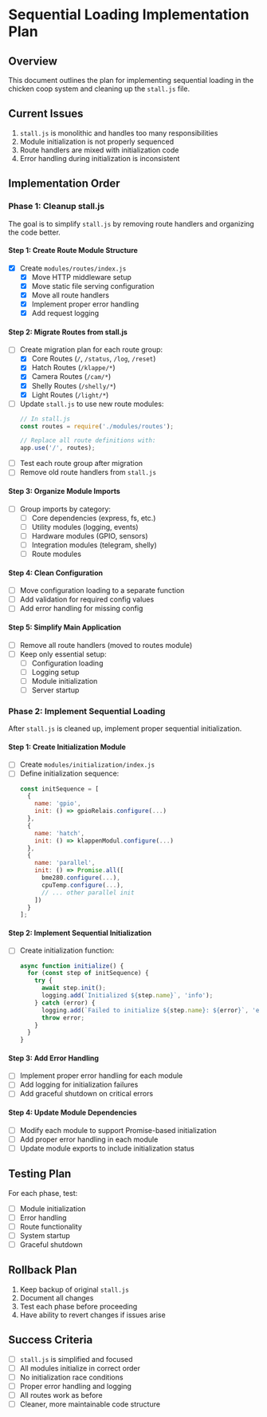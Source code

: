 # Sequential Loading Implementation Plan

## Overview
This document outlines the plan for implementing sequential loading in the chicken coop system and cleaning up the `stall.js` file.

## Current Issues
1. `stall.js` is monolithic and handles too many responsibilities
2. Module initialization is not properly sequenced
3. Route handlers are mixed with initialization code
4. Error handling during initialization is inconsistent

## Implementation Order

### Phase 1: Cleanup stall.js
The goal is to simplify `stall.js` by removing route handlers and organizing the code better.

#### Step 1: Create Route Module Structure
- [x] Create `modules/routes/index.js`
  - [x] Move HTTP middleware setup
  - [x] Move static file serving configuration
  - [x] Move all route handlers
  - [x] Implement proper error handling
  - [x] Add request logging

#### Step 2: Migrate Routes from stall.js
- [ ] Create migration plan for each route group:
  - [x] Core Routes (`/`, `/status`, `/log`, `/reset`)
  - [x] Hatch Routes (`/klappe/*`)
  - [x] Camera Routes (`/cam/*`)
  - [x] Shelly Routes (`/shelly/*`)
  - [x] Light Routes (`/light/*`)
- [ ] Update `stall.js` to use new route modules:
  ```javascript
  // In stall.js
  const routes = require('./modules/routes');
  
  // Replace all route definitions with:
  app.use('/', routes);
  ```
- [ ] Test each route group after migration
- [ ] Remove old route handlers from `stall.js`

#### Step 3: Organize Module Imports
- [ ] Group imports by category:
  - [ ] Core dependencies (express, fs, etc.)
  - [ ] Utility modules (logging, events)
  - [ ] Hardware modules (GPIO, sensors)
  - [ ] Integration modules (telegram, shelly)
  - [ ] Route modules

#### Step 4: Clean Configuration
- [ ] Move configuration loading to a separate function
- [ ] Add validation for required config values
- [ ] Add error handling for missing config

#### Step 5: Simplify Main Application
- [ ] Remove all route handlers (moved to routes module)
- [ ] Keep only essential setup:
  - [ ] Configuration loading
  - [ ] Logging setup
  - [ ] Module initialization
  - [ ] Server startup

### Phase 2: Implement Sequential Loading
After `stall.js` is cleaned up, implement proper sequential initialization.

#### Step 1: Create Initialization Module
- [ ] Create `modules/initialization/index.js`
- [ ] Define initialization sequence:
  ```javascript
  const initSequence = [
    {
      name: 'gpio',
      init: () => gpioRelais.configure(...)
    },
    {
      name: 'hatch',
      init: () => klappenModul.configure(...)
    },
    {
      name: 'parallel',
      init: () => Promise.all([
        bme280.configure(...),
        cpuTemp.configure(...),
        // ... other parallel init
      ])
    }
  ];
  ```

#### Step 2: Implement Sequential Initialization
- [ ] Create initialization function:
  ```javascript
  async function initialize() {
    for (const step of initSequence) {
      try {
        await step.init();
        logging.add(`Initialized ${step.name}`, 'info');
      } catch (error) {
        logging.add(`Failed to initialize ${step.name}: ${error}`, 'error');
        throw error;
      }
    }
  }
  ```

#### Step 3: Add Error Handling
- [ ] Implement proper error handling for each module
- [ ] Add logging for initialization failures
- [ ] Add graceful shutdown on critical errors

#### Step 4: Update Module Dependencies
- [ ] Modify each module to support Promise-based initialization
- [ ] Add proper error handling in each module
- [ ] Update module exports to include initialization status

## Testing Plan
For each phase, test:
- [ ] Module initialization
- [ ] Error handling
- [ ] Route functionality
- [ ] System startup
- [ ] Graceful shutdown

## Rollback Plan
1. Keep backup of original `stall.js`
2. Document all changes
3. Test each phase before proceeding
4. Have ability to revert changes if issues arise

## Success Criteria
- [ ] `stall.js` is simplified and focused
- [ ] All modules initialize in correct order
- [ ] No initialization race conditions
- [ ] Proper error handling and logging
- [ ] All routes work as before
- [ ] Cleaner, more maintainable code structure 